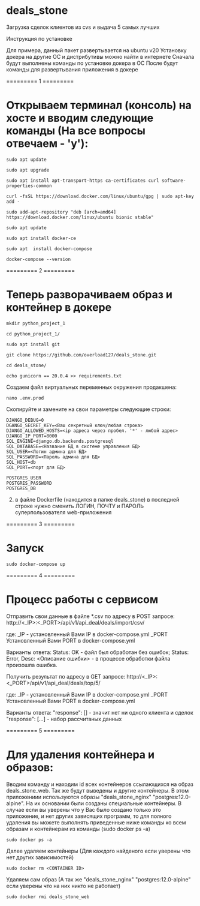 # deals_stone
Загрузка сделок клиентов из cvs и выдача 5 самых лучших

Инструкция по установке

Для примера, данный пакет развертывается на ubuntu v20
Установку докера на другие ОС и дистрибутивы можно найти в интернете
Сначала будут выполнены команды по установке докера в ОС
После будут команды для развертывания приложения в докере

========= 1 =========
# Открываем терминал (консоль) на хосте и вводим следующие команды (На все вопросы отвечаем - 'y'):


```
sudo apt update
```
```
sudo apt upgrade
```

```
sudo apt install apt-transport-https ca-certificates curl software-properties-common
```
```
curl -fsSL https://download.docker.com/linux/ubuntu/gpg | sudo apt-key add -
```
```
sudo add-apt-repository "deb [arch=amd64] https://download.docker.com/linux/ubuntu bionic stable"
```
```
sudo apt update
```
```
sudo apt install docker-ce
```
```
sudo apt  install docker-compose
```
```
docker-compose --version
```

========= 2 =========
# Теперь разворачиваем образ и контейнер в докере


```
mkdir python_project_1
```
```
cd python_project_1/
```

```
sudo apt install git
```
```
git clone https://github.com/overload127/deals_stone.git
```

```
cd deals_stone/
```

```
echo gunicorn == 20.0.4 >> requirements.txt
```

Создаем файл виртуальных переменных окружения продакшена:
```
nano .env.prod
```

Скопируйте и замените на свои параметры следующие строки:
```
DJANGO_DEBUG=0
DGANGO_SECRET_KEY=<Ваш секретный ключ/любая строка>
DJANGO_ALLOWED_HOSTS=<ip адреса через пробел. '*' - любой адрес>
DJANGO_IP_PORT=8000
SQL_ENGINE=django.db.backends.postgresql
SQL_DATABASE=<Название БД в системе управления БД>
SQL_USER=<Логин админа для БД>
SQL_PASSWORD=<Пароль админа для БД>
SQL_HOST=db
SQL_PORT=<порт для БД>

POSTGRES_USER
POSTGRES_PASSWORD
POSTGRES_DB
```

2) в файле Dockerfile (находится в папке deals_stone) в последней строке нужно сменить ЛОГИН, ПОЧТУ и ПАРОЛЬ суперпользователя web-приложения

========= 3 =========
# Запуск

```
sudo docker-compose up
```


========= 4 =========
# Процесс работы с сервисом

Отправить свои данные в файле *.csv по адресу в POST запросе:
http://<_IP>:<_PORT>/api/v1/api_deal/deals/import/csv/

где:
  _IP - установленный Вами IP в docker-compose.yml
  _PORT Установленный Вами PORT в docker-compose.yml

Варианты ответа:
  Status: OK - файл был обработан без ошибок;
  Status: Error, Desc: <Описание ошибки> - в процессе обработки файла произошла ошибка.


Получить результат по адресу в GET запросе:
http://<_IP>:<_PORT>/api/v1/api_deal/deals/top/5/

где:
  _IP - установленный Вами IP в docker-compose.yml
  _PORT Установленный Вами PORT в docker-compose.yml

Варианты ответа:
  "response": [] - значит нет ни одного клиента и сделок
  "response": [...] - набор рассчитаных данных

========= 5 =========
# Для удаления контейнера и образов:


Вводим команду и находим id всех контейнеров ссылающихся на образ deals_stone_web. Так же будут выведены и другие контейнеры. В этом приложениии используются образы "deals_stone_nginx" "postgres:12.0-alpine". На их основании были созданы специальные контейнеры. В случае если вы уверены что у Вас было создано только это приложение, и нет других зависящих программ, то для полного удаления вы можете выполнять приведенные ниже команды ко всем образам и контейнерам из команды (sudo docker ps -a)
```
sudo docker ps -a
```

Далее удаляем контейнеры (Для каждого найденого если уверены что нет других зависимостей)
```
sudo docker rm <CONTAINER ID>
```

Удаляем сам образ (А так же "deals_stone_nginx" "postgres:12.0-alpine" если уверены что на них никто не работает)
```
sudo docker rmi deals_stone_web
```

